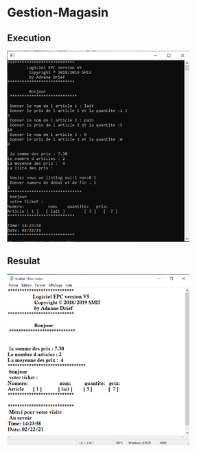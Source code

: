 # Gestion-Magasin
## Execution ## 
<img src="https://github.com/adnanedrief/Gestion-Magasin/blob/main/ep.png" width="425"/>

## Resulat ## 

<img src="https://github.com/adnanedrief/Gestion-Magasin/blob/main/ep2.png" width="425"/>
